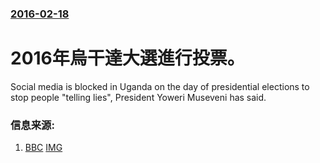 ### [2016-02-18](/news/2016/02/18/index.md)

##### 
# 2016年烏干達大選進行投票。 

Social media is blocked in Uganda on the day of presidential elections to stop people "telling lies", President Yoweri Museveni has said.


### 信息来源:

1. [BBC](http://www.bbc.com/news/world-africa-35601220) [IMG](https://ichef.bbci.co.uk/news/1024/branded_news/128C5/production/_88337957_queuelq976.jpg)
